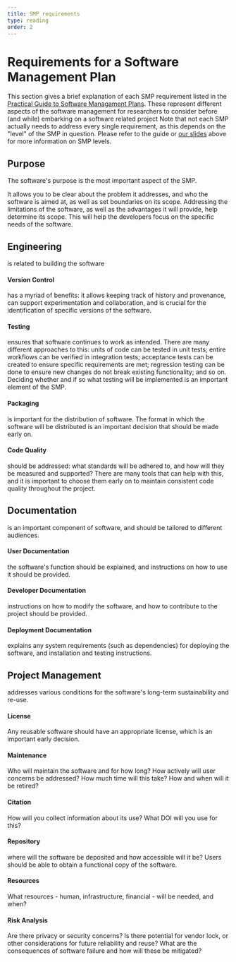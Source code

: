 ```yaml
---
title: SMP requirements
type: reading
order: 2
---
```


# **Requirements for a Software Management Plan**

This section gives a brief explanation of each SMP requirement listed in the [Practical Guide to Software Managament Plans](https://zenodo.org/records/7589725). These represent different aspects of the software management for researchers to consider before (and while) embarking on a software related project
Note that not each SMP actually needs to address every single requirement, as this depends on the "level" of the SMP in question. Please refer to the guide or [our slides](#placeholder) above for more information on SMP levels.


## **Purpose**
The software's purpose is the most important aspect of the SMP.

It allows you to be clear about the problem it addresses, and who the software is aimed at, as well as set boundaries on its scope.
Addressing the limitations of the software, as well as the advantages it will provide, help determine its scope.
This will help the developers focus on the specific needs of the software.



## **Engineering**
is related to building the software

#### **Version Control**
has a myriad of benefits: it allows keeping track of history and provenance, can support experimentation and collaboration, and is crucial for the identification of specific versions of the software.

#### **Testing**
ensures that software continues to work as intended.
There are many different approaches to this: units of code can be tested in unit tests; entire workflows can be verified in integration tests; acceptance tests can be created to ensure specific requirements are met; regression testing can be done to ensure new changes do not break existing functionality; and so on.
Deciding whether and if so what testing will be implemented is an important element of the SMP.

#### **Packaging**
is important for the distribution of software. The format in which the software will be distributed is an important decision that should be made early on.

#### **Code Quality**
should be addressed: what standards will be adhered to, and how will they be measured and supported?
There are many tools that can help with this, and it is important to choose them early on to maintain consistent code quality throughout the project.



## **Documentation**
is an important component of software, and should be tailored to different audiences.

#### **User Documentation**
the software's function should be explained, and instructions on how to use it should be provided.

#### **Developer Documentation**
instructions on how to modify the software, and how to contribute to the project should be provided.

#### **Deployment Documentation**
explains any system requirements (such as dependencies) for deploying the software, and installation and testing instructions.



## **Project Management**
addresses various conditions for the software's long-term sustainability and re-use.

#### **License**
Any reusable software should have an appropriate license, which is an important early decision.

#### **Maintenance**
Who will maintain the software and for how long? 
How actively will user concerns be addressed?
How much time will this take?
How and when will it be retired?

#### **Citation**
How will you collect information about its use? What DOI will you use for this?

#### **Repository**
where will the software be deposited and how accessible will it be?
Users should be able to obtain a functional copy of the software.

#### **Resources**
What resources - human, infrastructure, financial - will be needed, and when?

#### **Risk Analysis**
Are there privacy or security concerns?
Is there potential for vendor lock, or other considerations for future reliability and reuse?
What are the consequences of software failure and how will these be mitigated?
